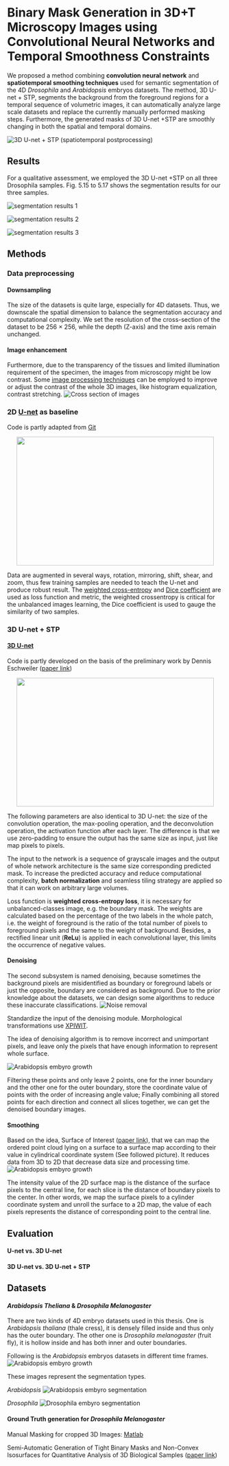 # Binary Mask Generation in 3D+T Microscopy Images using Convolutional Neural Networks and Temporal Smoothness Constraints

We proposed a method combining **convolution neural network** and **spatiotemporal smoothing techniques** used for semantic segmentation of the 4D *Drosophila* and *Arabidopsis* embryos datasets. The method, 3D U-net + STP, segments the background from the foreground regions for a temporal sequence of volumetric images, it can automatically analyze large scale datasets and replace the currently manually performed masking steps. Furthermore, the generated masks of 3D U-net +STP are smoothly changing in both the spatial and temporal domains.

![3D U-net + STP (spatiotemporal postprocessing)](https://github.com/yingc123/MasterThesis/blob/master/3dunet_smoothing.png)

## Results
For a qualitative assessment, we employed the 3D U-net +STP on all three Drosophila samples. Fig. 5.15 to 5.17 shows the segmentation results for our three samples.

![segmentation results 1](https://github.com/yingc123/MasterThesis/blob/master/Results%26Evaluation/1.PNG)

![segmentation results 2](https://github.com/yingc123/MasterThesis/blob/master/Results%26Evaluation/2.PNG)

![segmentation results 3](https://github.com/yingc123/MasterThesis/blob/master/Results%26Evaluation/3.PNG)

## Methods
### Data preprocessing

#### Downsampling
The size of the datasets is quite large, especially for 4D datasets. Thus, we downscale the spatial dimension to balance the segmentation accuracy and computational complexity. We set the resolution of the cross-section of the dataset to be 256 × 256, while the depth (Z-axis) and the time axis remain unchanged.

#### Image enhancement
Furthermore, due to the transparency of the tissues and limited illumination requirement of the specimen, the images from microscopy might be low contrast. Some
[image processing techniques](https://scikit-image.org/docs/dev/auto_examples/color_exposure/plot_equalize.html) can be employed to improve or adjust the contrast of the whole 3D images, like histogram equalization, contrast stretching.
![Cross section of images](https://github.com/yingc123/MasterThesis/blob/master/Datasets/DataPreprocessing.PNG)


### 2D [U-net](https://link.springer.com/chapter/10.1007/978-3-319-24574-4_28) as baseline
Code is partly adapted from [Git](https://github.com/zhixuhao/unet)
<p align="center">
  <img width="460" height="300" src="https://github.com/yingc123/MasterThesis/blob/master/2D/u-net-architecture.png">
</p>

Data are augmented in several ways, rotation, mirroring, shift, shear, and zoom, thus few training samples are needed to teach the U-net and produce robust result.
The [weighted cross-entropy](https://link.springer.com/article/10.1007/s10462-020-09854-1) and [Dice coefficient](https://link.springer.com/article/10.1007/s10462-020-09854-1) are used as loss function and metric, the weighted crossentropy is critical for the unbalanced images learning, the Dice coefficient is used to gauge the similarity of two samples.

### 3D U-net + STP
#### [3D U-net](https://link.springer.com/chapter/10.1007/978-3-319-46723-8_49)
Code is partly developed on the basis of the preliminary work by Dennis Eschweiler ([paper link](https://ieeexplore.ieee.org/document/8759242))
<p align="center">
  <img width="460" height="300" src="https://github.com/yingc123/MasterThesis/blob/master/3D/3dunet.png">
</p>

The following parameters are also identical to 3D U-net: the size of the convolution operation, the max-pooling operation, and the deconvolution operation, the activation function after each layer. The difference is that we use zero-padding to ensure the output has the same size as input, just like map pixels to pixels.

The input to the network is a sequence of grayscale images and the output of whole network architecture is the same size corresponding predicted mask. To increase the predicted accuracy and reduce computational complexity, **batch normalization** and seamless tiling strategy are applied so that it can work on arbitrary large volumes.

Loss function is **weighted cross-entropy loss**, it is necessary for unbalanced-classes image, e.g. the boundary mask. The weights are calculated based on the percentage of the two labels in the whole patch, i.e. the weight of foreground is the ratio of the total number of pixels to foreground pixels and the same to the weight of background. Besides, a rectified linear unit (**ReLu**) is applied in each convolutional layer, this limits the occurrence of negative values.

#### Denoising
The second subsystem is named denoising, because sometimes the background pixels are misidentified as boundary or foreground labels or just the opposite, boundary are considered as background. Due to the prior knowledge about the datasets, we can design some algorithms to reduce these inaccurate classifications.
![Noise removal](https://github.com/yingc123/MasterThesis/blob/master/smoothing/denoising_1.png)

Standardize the input of the denoising module. Morphological transformations use [XPIWIT](https://academic.oup.com/bioinformatics/article/32/2/315/1744077).

The idea of denoising algorithm is to remove incorrect and unimportant pixels, and leave only the pixels that have enough information to represent whole surface.

![*Arabidopsis* embyro growth](https://github.com/yingc123/MasterThesis/blob/master/smoothing/denoising_2.png)

Filtering these points and only leave 2 points, one for the inner boundary and the other one for the outer boundary, store the coordinate value of points with the order of increasing angle value; Finally combining all stored points for each direction and connect all slices together, we can get the denoised boundary images.

#### Smoothing
Based on the idea, Surface of Interest ([paper link](https://www.nature.com/articles/nmeth.3648/)), that we can map the ordered point cloud lying on a surface to a surface map according to their value in cylindrical coordinate system (See followed picture). It reduces data from 3D to 2D that decrease data size and processing time. 
![*Arabidopsis* embyro growth](https://github.com/yingc123/MasterThesis/blob/master/smoothing/denoising_4.png)

The intensity value of the 2D surface map is the distance of the surface pixels to the central line, for each slice is the distance of boundary pixels to the center. In other words, we map the surface pixels to a cylinder coordinate system and unroll the surface to a 2D map, the value of each pixels represents the distance of corresponding point to the central line.



## Evaluation
#### U-net vs. 3D U-net

#### 3D U-net vs. 3D U-net + STP

## Datasets 

#### *Arabidopsis Theliana* & *Drosophila Melanogaster*
There are two kinds of 4D embryo datasets used in this thesis. One is *Arabidopsis thaliana* (thale cress), it is densely filled inside and thus only has the outer boundary. The other one is *Drosophila melanogaster* (fruit fly), it is hollow inside and has both inner and outer boundaries.

Following is the *Arabidopsis* embryos datasets in different time frames.
![*Arabidopsis* embyro growth](https://github.com/yingc123/MasterThesis/blob/master/Datasets/arabi_growth.png)

These images represent the segmentation types.

*Arabidopsis*
![*Arabidopsis* embyro segmentation](https://github.com/yingc123/MasterThesis/blob/master/Datasets/arabi_process.png)

*Drosophila*
![*Drosophila* embyro segmentation](https://github.com/yingc123/MasterThesis/blob/master/Datasets/dro_process.png)

#### Ground Truth generation for *Drosophila Melanogaster*
Manual Masking for cropped 3D Images: [Matlab](https://github.com/stegmaierj/CellShapeAnalysis/tree/master/MaskGeneration)

Semi-Automatic Generation of Tight Binary Masks and Non-Convex Isosurfaces for Quantitative Analysis of 3D Biological Samples ([paper link](https://arxiv.org/abs/2001.11469))
